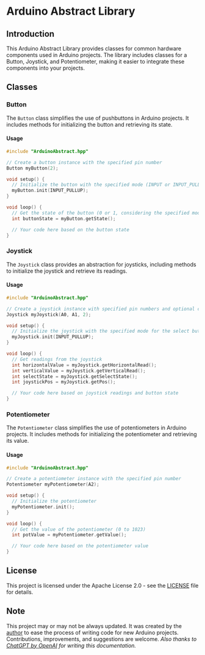 # Arduino Abstract Library

## Introduction

This Arduino Abstract Library provides classes for common hardware components used in Arduino projects. The library includes classes for a Button, Joystick, and Potentiometer, making it easier to integrate these components into your projects.

## Classes

### Button

The `Button` class simplifies the use of pushbuttons in Arduino projects. It includes methods for initializing the button and retrieving its state.

#### Usage

```cpp
#include "ArduinoAbstract.hpp"

// Create a button instance with the specified pin number
Button myButton(2);

void setup() {
  // Initialize the button with the specified mode (INPUT or INPUT_PULLUP)
  myButton.init(INPUT_PULLUP);
}

void loop() {
  // Get the state of the button (0 or 1, considering the specified mode)
  int buttonState = myButton.getState();

  // Your code here based on the button state
}
```

### Joystick

The `Joystick` class provides an abstraction for joysticks, including methods to initialize the joystick and retrieve its readings.

#### Usage

```cpp
#include "ArduinoAbstract.hpp"

// Create a joystick instance with specified pin numbers and optional calibration values
Joystick myJoystick(A0, A1, 2);

void setup() {
  // Initialize the joystick with the specified mode for the select button (INPUT or INPUT_PULLUP)
  myJoystick.init(INPUT_PULLUP);
}

void loop() {
  // Get readings from the joystick
  int horizontalValue = myJoystick.getHorizontalRead();
  int verticalValue = myJoystick.getVerticalRead();
  int selectState = myJoystick.getSelectState();
  int joystickPos = myJoystick.getPos();

  // Your code here based on joystick readings and button state
}
```

### Potentiometer

The `Potentiometer` class simplifies the use of potentiometers in Arduino projects. It includes methods for initializing the potentiometer and retrieving its value.

#### Usage

```cpp
#include "ArduinoAbstract.hpp"

// Create a potentiometer instance with the specified pin number
Potentiometer myPotentiometer(A2);

void setup() {
  // Initialize the potentiometer
  myPotentiometer.init();
}

void loop() {
  // Get the value of the potentiometer (0 to 1023)
  int potValue = myPotentiometer.getValue();

  // Your code here based on the potentiometer value
}
```

## License

This project is licensed under the Apache License 2.0 - see the [LICENSE](LICENSE) file for details.

## Note

This project may or may not be always updated. It was created by the [author](https://github.com/apollo-jhn) to ease the process of writing code for new Arduino projects. Contributions, improvements, and suggestions are welcome. <i>Also thanks to [ChatGPT by OpenAI](https://openai.com/blog/chatgpt) for writing this documentation.</i>